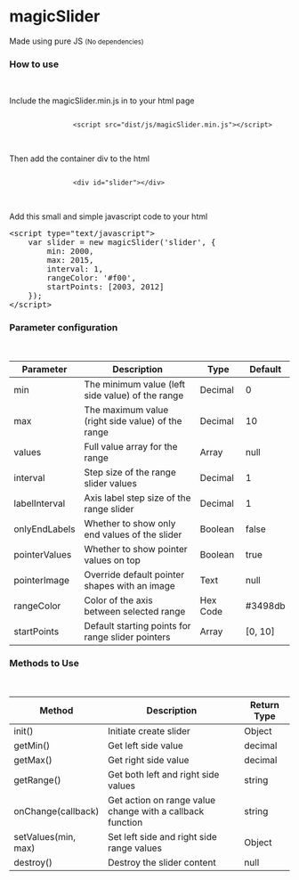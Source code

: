 <html lang="en">
<head>
    <meta charset="utf-8">
    <meta name="viewport" content="width=device-width, initial-scale=1">
    <!-- Bootstrap CSS -->
    <link href="https://cdn.jsdelivr.net/npm/bootstrap@5.2.0/dist/css/bootstrap.min.css" rel="stylesheet" integrity="sha384-gH2yIJqKdNHPEq0n4Mqa/HGKIhSkIHeL5AyhkYV8i59U5AR6csBvApHHNl/vI1Bx" crossorigin="anonymous">
    <!-- FontAwesome CSS -->
    <link href="https://cdnjs.cloudflare.com/ajax/libs/font-awesome/6.1.2/css/all.min.css" rel="stylesheet" crossorigin="anonymous">
    <!-- Google Font -->
    <link rel="preconnect" href="https://fonts.googleapis.com">
    <link rel="preconnect" href="https://fonts.gstatic.com" crossorigin>
    <link href="https://fonts.googleapis.com/css2?family=Quicksand:wght@600&display=swap" rel="stylesheet">
</head>
<body>
<div class="container-fluid">
    <div class="row mt-50">
        <div class="col-12 text-center">
            <h1>magicSlider</h1>
            <p>Made using pure JS <small class="text-muted">(No dependencies)</small></p>
        </div>
    </div>
    <div class="row mb-50">
        <div class="col-12">
            <h3>How to use</h3>
            <br/>
            <p>Include the magicSlider.min.js in to your html page</p>
            <code>
                &lt;script src="dist/js/magicSlider.min.js"&gt;&lt;/script&gt;
            </code>
            <br/>
            <br/>
            <p>Then add the container div to the html</p>
            <code>
                &lt;div id="slider"&gt;&lt;/div&gt;
            </code>
            <br/>
            <br/>
            <p>Add this small and simple javascript code to your html</p>
<pre>
&lt;script type="text/javascript"&gt;
    var slider = new magicSlider('slider', {
        min: 2000,
        max: 2015,
        interval: 1,
        rangeColor: '#f00',
        startPoints: [2003, 2012]
    });
&lt;/script&gt;
</pre>
        </div>
    </div>
    <div class="row mb-50">
        <div class="col-12 col-md-10 col-lg-8">
            <h3>Parameter configuration</h3>
            <br/>
            <div class="table-responsive">
                <table class="table table-striped table-bordered">
                    <thead>
                    <tr>
                        <th>Parameter</th>
                        <th>Description</th>
                        <th>Type</th>
                        <th>Default</th>
                    </tr>
                    </thead>
                    <tbody>
                    <tr>
                        <td>min</td>
                        <td>The minimum value (left side value) of the range</td>
                        <td>Decimal</td>
                        <td>0</td>
                    </tr>
                    <tr>
                        <td>max</td>
                        <td>The maximum value (right side value) of the range</td>
                        <td>Decimal</td>
                        <td>10</td>
                    </tr>
                    <tr>
                        <td>values</td>
                        <td>Full value array for the range</td>
                        <td>Array</td>
                        <td>null</td>
                    </tr>
                    <tr>
                        <td>interval</td>
                        <td>Step size of the range slider values</td>
                        <td>Decimal</td>
                        <td>1</td>
                    </tr>
                    <tr>
                        <td>labelInterval</td>
                        <td>Axis label step size of the range slider</td>
                        <td>Decimal</td>
                        <td>1</td>
                    </tr>
                    <tr>
                        <td>onlyEndLabels</td>
                        <td>Whether to show only end values of the slider</td>
                        <td>Boolean</td>
                        <td>false</td>
                    </tr>
                    <tr>
                        <td>pointerValues</td>
                        <td>Whether to show pointer values on top</td>
                        <td>Boolean</td>
                        <td>true</td>
                    </tr>
                    <tr>
                        <td>pointerImage</td>
                        <td>Override default pointer shapes with an image</td>
                        <td>Text</td>
                        <td>null</td>
                    </tr>
                    <tr>
                        <td>rangeColor</td>
                        <td>Color of the axis between selected range</td>
                        <td>Hex Code</td>
                        <td>#3498db</td>
                    </tr>
                    <tr>
                        <td>startPoints</td>
                        <td>Default starting points for range slider pointers</td>
                        <td>Array</td>
                        <td>[0, 10]</td>
                    </tr>
                    </tbody>
                </table>
            </div>
        </div>
    </div>
    <div class="row">
        <div class="col-12 col-md-10 col-lg-8">
            <h3>Methods to Use</h3>
            <br/>
            <div class="table-responsive">
                <table class="table table-striped table-bordered">
                    <thead>
                    <tr>
                        <th>Method</th>
                        <th>Description</th>
                        <th>Return Type</th>
                    </tr>
                    </thead>
                    <tbody>
                    <tr>
                        <td>init()</td>
                        <td>Initiate create slider</td>
                        <td>Object</td>
                    </tr>
                    <tr>
                        <td>getMin()</td>
                        <td>Get left side value</td>
                        <td>decimal</td>
                    </tr>
                    <tr>
                        <td>getMax()</td>
                        <td>Get right side value</td>
                        <td>decimal</td>
                    </tr>
                    <tr>
                        <td>getRange()</td>
                        <td>Get both left and right side values</td>
                        <td>string</td>
                    </tr>
                    <tr>
                        <td>onChange(callback)</td>
                        <td>Get action on range value change with a callback function</td>
                        <td>string</td>
                    </tr>
                    <tr>
                        <td>setValues(min, max)</td>
                        <td>Set left side and right side range values</td>
                        <td>Object</td>
                    </tr>
                    <tr>
                        <td>destroy()</td>
                        <td>Destroy the slider content</td>
                        <td>null</td>
                    </tr>
                    </tbody>
                </table>
            </div>
        </div>
    </div>
</div>
</body>
</html>
